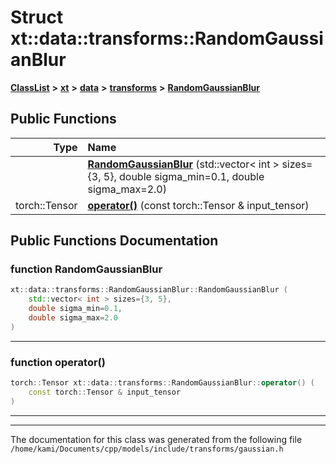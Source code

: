 

# Struct xt::data::transforms::RandomGaussianBlur



[**ClassList**](annotated.md) **>** [**xt**](namespacext.md) **>** [**data**](namespacext_1_1data.md) **>** [**transforms**](namespacext_1_1data_1_1transforms.md) **>** [**RandomGaussianBlur**](structxt_1_1data_1_1transforms_1_1RandomGaussianBlur.md)










































## Public Functions

| Type | Name |
| ---: | :--- |
|   | [**RandomGaussianBlur**](#function-randomgaussianblur) (std::vector&lt; int &gt; sizes={3, 5}, double sigma\_min=0.1, double sigma\_max=2.0) <br> |
|  torch::Tensor | [**operator()**](#function-operator()) (const torch::Tensor & input\_tensor) <br> |




























## Public Functions Documentation




### function RandomGaussianBlur 

```C++
xt::data::transforms::RandomGaussianBlur::RandomGaussianBlur (
    std::vector< int > sizes={3, 5},
    double sigma_min=0.1,
    double sigma_max=2.0
) 
```




<hr>



### function operator() 

```C++
torch::Tensor xt::data::transforms::RandomGaussianBlur::operator() (
    const torch::Tensor & input_tensor
) 
```




<hr>

------------------------------
The documentation for this class was generated from the following file `/home/kami/Documents/cpp/models/include/transforms/gaussian.h`


